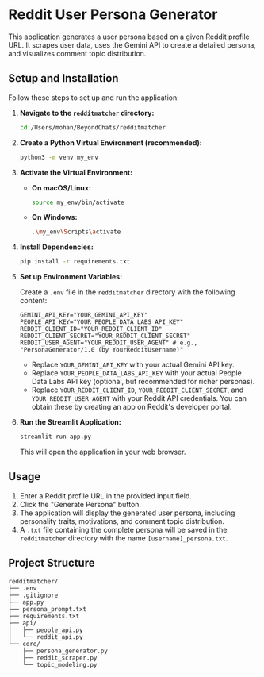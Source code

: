 # Reddit User Persona Generator

This application generates a user persona based on a given Reddit profile URL. It scrapes user data, uses the Gemini API to create a detailed persona, and visualizes comment topic distribution.

## Setup and Installation

Follow these steps to set up and run the application:

1.  **Navigate to the `redditmatcher` directory:**

    ```bash
    cd /Users/mohan/BeyondChats/redditmatcher
    ```

2.  **Create a Python Virtual Environment (recommended):**

    ```bash
    python3 -m venv my_env
    ```

3.  **Activate the Virtual Environment:**

    *   **On macOS/Linux:**

        ```bash
        source my_env/bin/activate
        ```

    *   **On Windows:**

        ```bash
        .\my_env\Scripts\activate
        ```

4.  **Install Dependencies:**

    ```bash
    pip install -r requirements.txt
    ```

5.  **Set up Environment Variables:**

    Create a `.env` file in the `redditmatcher` directory with the following content:

    ```
    GEMINI_API_KEY="YOUR_GEMINI_API_KEY"
    PEOPLE_API_KEY="YOUR_PEOPLE_DATA_LABS_API_KEY"
    REDDIT_CLIENT_ID="YOUR_REDDIT_CLIENT_ID"
    REDDIT_CLIENT_SECRET="YOUR_REDDIT_CLIENT_SECRET"
    REDDIT_USER_AGENT="YOUR_REDDIT_USER_AGENT" # e.g., "PersonaGenerator/1.0 (by YourRedditUsername)"
    ```

    *   Replace `YOUR_GEMINI_API_KEY` with your actual Gemini API key.
    *   Replace `YOUR_PEOPLE_DATA_LABS_API_KEY` with your actual People Data Labs API key (optional, but recommended for richer personas).
    *   Replace `YOUR_REDDIT_CLIENT_ID`, `YOUR_REDDIT_CLIENT_SECRET`, and `YOUR_REDDIT_USER_AGENT` with your Reddit API credentials. You can obtain these by creating an app on Reddit's developer portal.

6.  **Run the Streamlit Application:**

    ```bash
    streamlit run app.py
    ```

    This will open the application in your web browser.

## Usage

1.  Enter a Reddit profile URL in the provided input field.
2.  Click the "Generate Persona" button.
3.  The application will display the generated user persona, including personality traits, motivations, and comment topic distribution.
4.  A `.txt` file containing the complete persona will be saved in the `redditmatcher` directory with the name `[username]_persona.txt`.

## Project Structure

```
redditmatcher/
├── .env
├── .gitignore
├── app.py
├── persona_prompt.txt
├── requirements.txt
├── api/
│   ├── people_api.py
│   └── reddit_api.py
└── core/
    ├── persona_generator.py
    ├── reddit_scraper.py
    └── topic_modeling.py
```